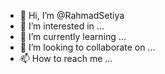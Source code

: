 - 👋 Hi, I’m @RahmadSetiya
- 👀 I’m interested in ...
- 🌱 I’m currently learning ...
- 💞️ I’m looking to collaborate on ...
- 📫 How to reach me ...

<!---
RahmadSetiya/RahmadSetiya is a ✨ special ✨ repository because its `README.md` (this file) appears on your GitHub profile.
You can click the Preview link to take a look at your changes.
--->
